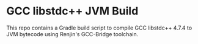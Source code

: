 
# GCC libstdc++ JVM Build

This repo contains a Gradle build script to compile GCC libstdc++ 4.7.4
to JVM bytecode using Renjin's GCC-Bridge toolchain.



